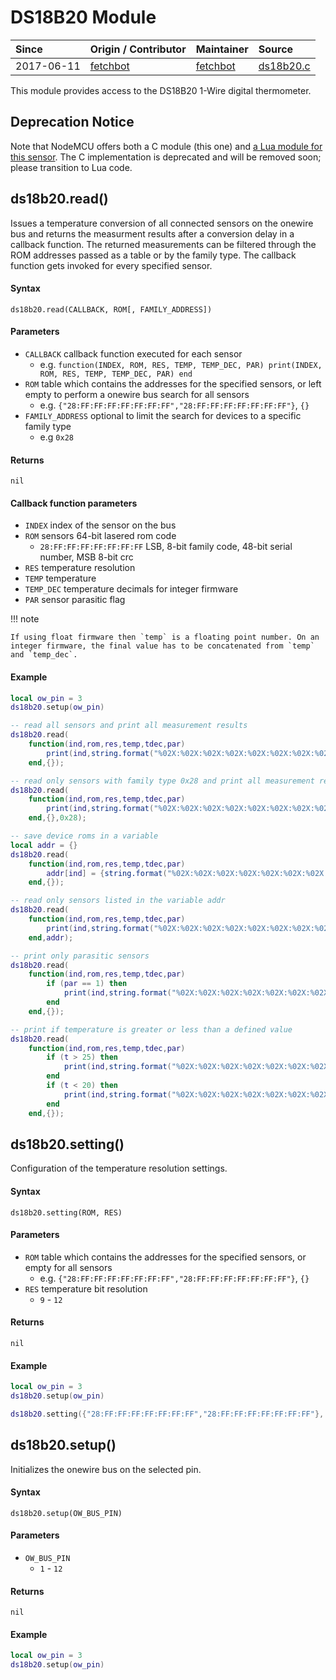 # DS18B20 Module
| Since  | Origin / Contributor  | Maintainer  | Source  |
| :----- | :-------------------- | :---------- | :------ |
| 2017-06-11 | [fetchbot](https://github.com/fetchbot) | [fetchbot](https://github.com/fetchbot) | [ds18b20.c](../../../app/modules/ds18b20.c)|

This module provides access to the DS18B20 1-Wire digital thermometer.

## Deprecation Notice

Note that NodeMCU offers both a C module (this one) and [a Lua module for this
sensor](https://github.com/nodemcu/nodemcu-firmware/tree/dev/lua_modules/ds18b20).
The C implementation is deprecated and will be removed soon; please transition
to Lua code.

## ds18b20.read()
Issues a temperature conversion of all connected sensors on the onewire bus and returns the measurment results after a conversion delay in a callback function.
The returned measurements can be filtered through the ROM addresses passed as a table or by the family type.
The callback function gets invoked for every specified sensor.

#### Syntax
`ds18b20.read(CALLBACK, ROM[, FAMILY_ADDRESS])`

#### Parameters
- `CALLBACK` callback function executed for each sensor
	* e.g. `function(INDEX, ROM, RES, TEMP, TEMP_DEC, PAR) print(INDEX, ROM, RES, TEMP, TEMP_DEC, PAR) end`
- `ROM` table which contains the addresses for the specified sensors, or left empty to perform a onewire bus search for all sensors
	* e.g. `{"28:FF:FF:FF:FF:FF:FF:FF","28:FF:FF:FF:FF:FF:FF:FF"}`, `{}`
- `FAMILY_ADDRESS` optional to limit the search for devices to a specific family type
	* e.g `0x28`

#### Returns
`nil`

#### Callback function parameters
- `INDEX` index of the sensor on the bus
- `ROM` sensors 64-bit lasered rom code
	* `28:FF:FF:FF:FF:FF:FF:FF` LSB, 8-bit family code, 48-bit serial number, MSB 8-bit crc
- `RES` temperature resolution
- `TEMP` temperature
- `TEMP_DEC` temperature decimals for integer firmware
- `PAR` sensor parasitic flag

!!! note

	If using float firmware then `temp` is a floating point number. On an integer firmware, the final value has to be concatenated from `temp` and `temp_dec`.

#### Example
```lua
local ow_pin = 3
ds18b20.setup(ow_pin)

-- read all sensors and print all measurement results
ds18b20.read(
	function(ind,rom,res,temp,tdec,par)
		print(ind,string.format("%02X:%02X:%02X:%02X:%02X:%02X:%02X:%02X",string.match(rom,"(%d+):(%d+):(%d+):(%d+):(%d+):(%d+):(%d+):(%d+)")),res,temp,tdec,par)
	end,{});

-- read only sensors with family type 0x28 and print all measurement results
ds18b20.read(
	function(ind,rom,res,temp,tdec,par)
		print(ind,string.format("%02X:%02X:%02X:%02X:%02X:%02X:%02X:%02X",string.match(rom,"(%d+):(%d+):(%d+):(%d+):(%d+):(%d+):(%d+):(%d+)")),res,temp,tdec,par)
	end,{},0x28);

-- save device roms in a variable
local addr = {}
ds18b20.read(
	function(ind,rom,res,temp,tdec,par)
		addr[ind] = {string.format("%02X:%02X:%02X:%02X:%02X:%02X:%02X:%02X",string.match(rom,"(%d+):(%d+):(%d+):(%d+):(%d+):(%d+):(%d+):(%d+)"))}
	end,{});

-- read only sensors listed in the variable addr
ds18b20.read(
	function(ind,rom,res,temp,tdec,par)
		print(ind,string.format("%02X:%02X:%02X:%02X:%02X:%02X:%02X:%02X",string.match(rom,"(%d+):(%d+):(%d+):(%d+):(%d+):(%d+):(%d+):(%d+)")),res,temp,tdec,par)
	end,addr);

-- print only parasitic sensors
ds18b20.read(
	function(ind,rom,res,temp,tdec,par)
		if (par == 1) then
			print(ind,string.format("%02X:%02X:%02X:%02X:%02X:%02X:%02X:%02X",string.match(rom,"(%d+):(%d+):(%d+):(%d+):(%d+):(%d+):(%d+):(%d+)")),res,temp,tdec,par)
		end
	end,{});

-- print if temperature is greater or less than a defined value
ds18b20.read(
	function(ind,rom,res,temp,tdec,par)
		if (t > 25) then
			print(ind,string.format("%02X:%02X:%02X:%02X:%02X:%02X:%02X:%02X",string.match(rom,"(%d+):(%d+):(%d+):(%d+):(%d+):(%d+):(%d+):(%d+)")),res,temp,tdec,par)
		end
		if (t < 20) then
			print(ind,string.format("%02X:%02X:%02X:%02X:%02X:%02X:%02X:%02X",string.match(rom,"(%d+):(%d+):(%d+):(%d+):(%d+):(%d+):(%d+):(%d+)")),res,temp,tdec,par)
		end
	end,{});
```

## ds18b20.setting()
Configuration of the temperature resolution settings.

#### Syntax
`ds18b20.setting(ROM, RES)`

#### Parameters
- `ROM` table which contains the addresses for the specified sensors, or empty for all sensors
	* e.g. `{"28:FF:FF:FF:FF:FF:FF:FF","28:FF:FF:FF:FF:FF:FF:FF"}`, `{}`
- `RES` temperature bit resolution
	* `9` - `12`

#### Returns
`nil`

#### Example
```lua
local ow_pin = 3
ds18b20.setup(ow_pin)

ds18b20.setting({"28:FF:FF:FF:FF:FF:FF:FF","28:FF:FF:FF:FF:FF:FF:FF"}, 9)
```

## ds18b20.setup()
Initializes the onewire bus on the selected pin.

#### Syntax
`ds18b20.setup(OW_BUS_PIN)`

#### Parameters
- `OW_BUS_PIN`
	* `1` - `12`

#### Returns
`nil`

#### Example
```lua
local ow_pin = 3
ds18b20.setup(ow_pin)
```